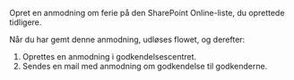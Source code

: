 Opret en anmodning om ferie på den SharePoint Online-liste, du oprettede tidligere.

Når du har gemt denne anmodning, udløses flowet, og derefter:

1. Oprettes en anmodning i godkendelsescentret.
2. Sendes en mail med anmodning om godkendelse til godkenderne.


